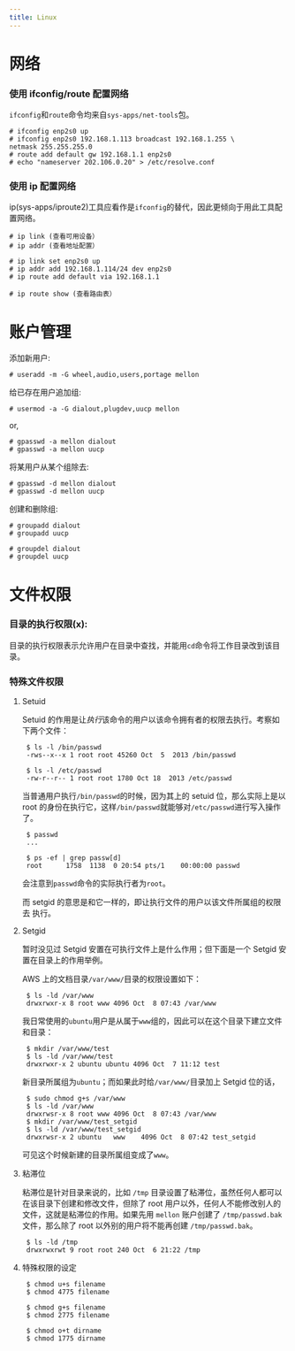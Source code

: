```yaml
---
title: Linux
---
```



网络
====

### 使用 ifconfig/route 配置网络

`ifconfig`和`route`命令均来自`sys-apps/net-tools`包。

	# ifconfig enp2s0 up
	# ifconfig enp2s0 192.168.1.113 broadcast 192.168.1.255 \
	netmask 255.255.255.0
	# route add default gw 192.168.1.1 enp2s0
	# echo "nameserver 202.106.0.20" > /etc/resolve.conf

### 使用 ip 配置网络

ip(sys-apps/iproute2)工具应看作是`ifconfig`的替代，因此更倾向于用此工具配置网络。

	# ip link (查看可用设备）
	# ip addr (查看地址配置）
	
	# ip link set enp2s0 up
	# ip addr add 192.168.1.114/24 dev enp2s0
	# ip route add default via 192.168.1.1

	# ip route show (查看路由表）



账户管理
========

添加新用户:

	# useradd -m -G wheel,audio,users,portage mellon

给已存在用户追加组:

	# usermod -a -G dialout,plugdev,uucp mellon

or,

	# gpasswd -a mellon dialout
	# gpasswd -a mellon uucp

将某用户从某个组除去:

	# gpasswd -d mellon dialout
	# gpasswd -d mellon uucp

创建和删除组:

	# groupadd dialout
	# groupadd uucp

	# groupdel dialout
	# groupdel uucp



文件权限
========

### 目录的执行权限(x):

目录的执行权限表示允许用户在目录中查找，并能用`cd`命令将工作目录改到该目录。

### 特殊文件权限

1. Setuid 

	Setuid 的作用是让*执行*该命令的用户以该命令拥有者的权限去执行。考察如	   下两个文件：

		$ ls -l /bin/passwd
		-rws--x--x 1 root root 45260 Oct  5  2013 /bin/passwd

		$ ls -l /etc/passwd
		-rw-r--r-- 1 root root 1780 Oct 18  2013 /etc/passwd

	当普通用户执行`/bin/passwd`的时候，因为其上的 setuid 位，那么实际上是以    root 的身份在执行它，这样`/bin/passwd`就能够对`/etc/passwd`进行写入操作    了。

		$ passwd
		...

		$ ps -ef | grep passw[d]
		root      1758  1138  0 20:54 pts/1    00:00:00 passwd

	会注意到`passwd`命令的实际执行者为`root`。

	而 setgid 的意思是和它一样的，即让执行文件的用户以该文件所属组的权限去     执行。


2. Setgid

	暂时没见过 Setgid 安置在可执行文件上是什么作用；但下面是一个 Setgid 安     置在目录上的作用举例。

	AWS 上的文档目录`/var/www/`目录的权限设置如下：

		$ ls -ld /var/www
		drwxrwxr-x 8 root www 4096 Oct  8 07:43 /var/www

	我日常使用的`ubuntu`用户是从属于`www`组的，因此可以在这个目录下建立文件    和目录：

		$ mkdir /var/www/test
		$ ls -ld /var/www/test
		drwxrwxr-x 2 ubuntu ubuntu 4096 Oct  7 11:12 test

	新目录所属组为`ubuntu`；而如果此时给`/var/www/`目录加上 Setgid 位的话，

		$ sudo chmod g+s /var/www
		$ ls -ld /var/www
		drwxrwsr-x 8 root www 4096 Oct  8 07:43 /var/www
		$ mkdir /var/www/test_setgid
		$ ls -ld /var/www/test_setgid
		drwxrwsr-x 2 ubuntu   www    4096 Oct  8 07:42 test_setgid

	可见这个时候新建的目录所属组变成了`www`。


3. 粘滞位

	粘滞位是针对目录来说的，比如 `/tmp` 目录设置了粘滞位，虽然任何人都可以在该目录下创建和修改文件，但除了 root 用户以外，任何人不能修改别人的文件，这就是粘滞位的作用。如果先用 `mellon` 账户创建了 `/tmp/passwd.bak` 文件，那么除了 root 以外别的用户将不能再创建 `/tmp/passwd.bak`。

		$ ls -ld /tmp
		drwxrwxrwt 9 root root 240 Oct  6 21:22 /tmp

4. 特殊权限的设定 

		$ chmod u+s filename
		$ chmod 4775 filename

		$ chmod g+s filename
		$ chmod 2775 filename

		$ chmod o+t dirname
		$ chmod 1775 dirname



